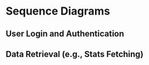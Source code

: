 # Sequence Diagrams
<!-- 
Include:
1. Diagrams for user login, data retrieval, etc.
2. Brief explanation of each diagram.
-->

<!-- 
Include:
1. Diagrams for key user flows:
   - User login and authentication process.
   - Data retrieval from the database (e.g., fetching stats or produce information).
2. Highlight each component's role in these flows (frontend, backend, database, third-party services).
3. Tools to generate diagrams (recommendation: Mermaid.js for Markdown integration).
-->

## User Login and Authentication

<!-- 
Diagram: 
Show how the user's login request is processed from the frontend to the backend, 
including database queries and responses.
-->

## Data Retrieval (e.g., Stats Fetching)

<!-- 
Diagram: 
Illustrate how data is fetched from the database when a user requests stats 
and how it is presented on the frontend.
-->



